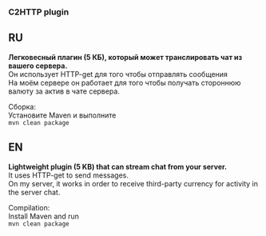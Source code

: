 ### C2HTTP plugin

## RU

**Легковесный плагин (5 КБ), который может транслировать чат из вашего сервера.**  
Он использует HTTP-get для того чтобы отправлять сообщения  
На моём сервере он работает для того чтобы получать стороннюю валюту за актив в чате сервера.  

Сборка:  
Установите Maven и выполните  
`mvn clean package`

## EN

**Lightweight plugin (5 KB) that can stream chat from your server.**  
It uses HTTP-get to send messages.  
On my server, it works in order to receive third-party currency for activity in the server chat.  

Compilation:  
Install Maven and run  
`mvn clean package`